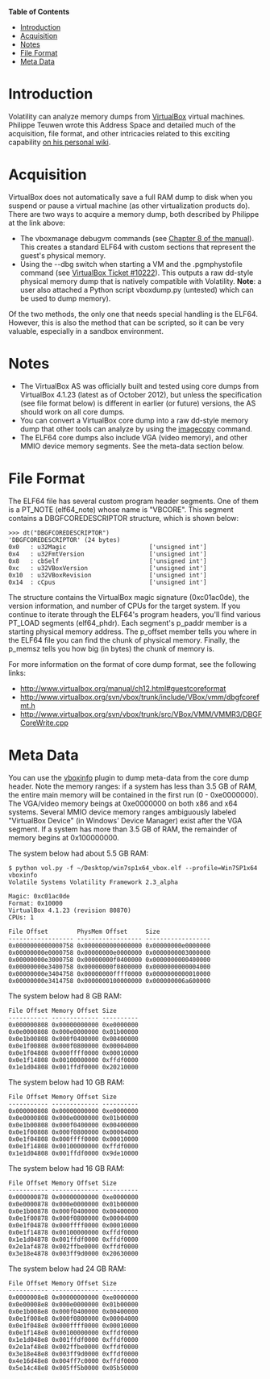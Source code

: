 **Table of Contents**  

- [Introduction](Virtual-Box-Core-Dump#introduction)
- [Acquisition](Virtual-Box-Core-Dump#acquisition)
- [Notes](Virtual-Box-Core-Dump#notes)
- [File Format](Virtual-Box-Core-Dump#file-format)
- [Meta Data](Virtual-Box-Core-Dump#meta-data)

# Introduction

Volatility can analyze memory dumps from [VirtualBox](https://www.virtualbox.org/) virtual machines. Philippe Teuwen wrote this Address Space and detailed much of the acquisition, file format, and other intricacies related to this exciting capability [on his personal wiki](http://wiki.yobi.be/wiki/RAM_analysis). 

# Acquisition

VirtualBox does not automatically save a full RAM dump to disk when you suspend or pause a virtual machine (as other virtualization products do). There are two ways to acquire a memory dump, both described by Philippe at the link above:

- The vboxmanage debugvm commands (see [Chapter 8 of the manual](http://www.virtualbox.org/manual/ch08.html#vboxmanage-debugvm)). This creates a standard ELF64 with custom sections that represent the guest's physical memory.
- Using the --dbg switch when starting a VM and the .pgmphystofile command (see [VirtualBox Ticket #10222](https://www.virtualbox.org/ticket/10222)). This outputs a raw dd-style physical memory dump that is natively compatible with Volatility. **Note**: a user also attached a Python script vboxdump.py (untested) which can be used to dump memory).

Of the two methods, the only one that needs special handling is the ELF64. However, this is also the method that can be scripted, so it can be very valuable, especially in a sandbox environment. 

# Notes

- The VirtualBox AS was officially built and tested using core dumps from VirtualBox 4.1.23 (latest as of October 2012), but unless the specification (see file format below) is different in earlier (or future) versions, the AS should work on all core dumps.
- You can convert a VirtualBox core dump into a raw dd-style memory dump that other tools can analyze by using the [imagecopy](Command-Reference23#imagecopy) command.
- The ELF64 core dumps also include VGA (video memory), and other MMIO device memory segments. See the meta-data section below.

# File Format

The ELF64 file has several custom program header segments. One of them is a PT_NOTE (elf64_note) whose name is "VBCORE". This segment contains a DBGFCOREDESCRIPTOR structure, which is shown below:

    >>> dt("DBGFCOREDESCRIPTOR")
    'DBGFCOREDESCRIPTOR' (24 bytes)
    0x0   : u32Magic                       ['unsigned int']
    0x4   : u32FmtVersion                  ['unsigned int']
    0x8   : cbSelf                         ['unsigned int']
    0xc   : u32VBoxVersion                 ['unsigned int']
    0x10  : u32VBoxRevision                ['unsigned int']
    0x14  : cCpus                          ['unsigned int']

The structure contains the VirtualBox magic signature (0xc01ac0de), the version information, and number of CPUs for the target system. If you continue to iterate through the ELF64's program headers, you'll find various PT_LOAD segments (elf64_phdr). Each segment's p_paddr member is a starting physical memory address. The p_offset member tells you where in the ELF64 file you can find the chunk of physical memory. Finally, the p_memsz tells you how big (in bytes) the chunk of memory is. 

For more information on the format of core dump format, see the following links:

- http://www.virtualbox.org/manual/ch12.html#guestcoreformat
- http://www.virtualbox.org/svn/vbox/trunk/include/VBox/vmm/dbgfcorefmt.h
- http://www.virtualbox.org/svn/vbox/trunk/src/VBox/VMM/VMMR3/DBGFCoreWrite.cpp

# Meta Data

You can use the [vboxinfo](Command-Reference23#vboxinfo) plugin to dump meta-data from the core dump header. Note the memory ranges: if a system has less than 3.5 GB of RAM, the entire main memory will be contained in the first run (0 - 0xe0000000). The VGA/video memory beings at 0xe0000000 on both x86 and x64 systems. Several MMIO device memory ranges ambiguously labeled "VirtualBox Device" (in Windows' Device Manager) exist after the VGA segment. If a system has more than 3.5 GB of RAM, the remainder of memory begins at 0x100000000. 

The system below had about 5.5 GB RAM:

    $ python vol.py -f ~/Desktop/win7sp1x64_vbox.elf --profile=Win7SP1x64 vboxinfo 
    Volatile Systems Volatility Framework 2.3_alpha
    
    Magic: 0xc01ac0de
    Format: 0x10000
    VirtualBox 4.1.23 (revision 80870)
    CPUs: 1
    
    File Offset        PhysMem Offset     Size              
    ------------------ ------------------ ------------------
    0x0000000000000758 0x0000000000000000 0x00000000e0000000
    0x00000000e0000758 0x00000000e0000000 0x0000000003000000
    0x00000000e3000758 0x00000000f0400000 0x0000000000400000
    0x00000000e3400758 0x00000000f0800000 0x0000000000004000
    0x00000000e3404758 0x00000000ffff0000 0x0000000000010000
    0x00000000e3414758 0x0000000100000000 0x000000006a600000

The system below had 8 GB RAM: 

    File Offset Memory Offset Size      
    ----------- ------------- ----------
    0x000000808 0x00000000000 0xe0000000
    0x0e0000808 0x000e0000000 0x01b00000
    0x0e1b00808 0x000f0400000 0x00400000
    0x0e1f00808 0x000f0800000 0x00004000
    0x0e1f04808 0x000ffff0000 0x00010000
    0x0e1f14808 0x00100000000 0xffdf0000
    0x1e1d04808 0x001ffdf0000 0x20210000

The system below had 10 GB RAM:
 
    File Offset Memory Offset Size      
    ----------- ------------- ----------
    0x000000808 0x00000000000 0xe0000000
    0x0e0000808 0x000e0000000 0x01b00000
    0x0e1b00808 0x000f0400000 0x00400000
    0x0e1f00808 0x000f0800000 0x00004000
    0x0e1f04808 0x000ffff0000 0x00010000
    0x0e1f14808 0x00100000000 0xffdf0000
    0x1e1d04808 0x001ffdf0000 0x9de10000
 
The system below had 16 GB RAM:

	File Offset Memory Offset Size      
	----------- ------------- ----------
	0x000000878 0x00000000000 0xe0000000
	0x0e0000878 0x000e0000000 0x01b00000
	0x0e1b00878 0x000f0400000 0x00400000
	0x0e1f00878 0x000f0800000 0x00004000
	0x0e1f04878 0x000ffff0000 0x00010000
	0x0e1f14878 0x00100000000 0xffdf0000
	0x1e1d04878 0x001ffdf0000 0xffdf0000
	0x2e1af4878 0x002ffbe0000 0xffdf0000
	0x3e18e4878 0x003ff9d0000 0x20630000
 
The system below had 24 GB RAM: 

    File Offset Memory Offset Size      
    ----------- ------------- ----------
    0x0000008e8 0x00000000000 0xe0000000
    0x0e00008e8 0x000e0000000 0x01b00000
    0x0e1b008e8 0x000f0400000 0x00400000
    0x0e1f008e8 0x000f0800000 0x00004000
    0x0e1f048e8 0x000ffff0000 0x00010000
    0x0e1f148e8 0x00100000000 0xffdf0000
    0x1e1d048e8 0x001ffdf0000 0xffdf0000
    0x2e1af48e8 0x002ffbe0000 0xffdf0000
    0x3e18e48e8 0x003ff9d0000 0xffdf0000
    0x4e16d48e8 0x004ff7c0000 0xffdf0000
    0x5e14c48e8 0x005ff5b0000 0x05b50000
